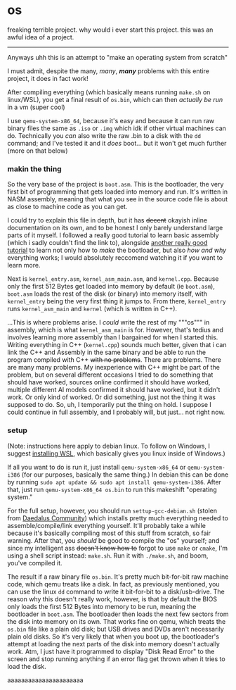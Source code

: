 # os

freaking terrible project. why would i ever start this project. this was an awful idea of a project.

---

Anyways uhh this is an attempt to "make an operating system from scratch"

I must admit, despite the many, *many*, ***many*** problems with this entire project, it does in fact work!

After compiling everything (which basically means running `make.sh` on linux/WSL), you get a final result of `os.bin`, which can then _actually be run_ in a vm (super cool)

I use `qemu-system-x86_64`, because it's easy and because it can run raw binary files the same as `.iso` or `.img` which idk if other virtual machines can do. 
Technically you _can_ also write the raw .bin to a disk with the `dd` command; and I've tested it and it *does* boot... but it won't get much further (more on that below)


### makin the thing
So the very base of the project is `boot.asm`. This is the bootloader, the very first bit of programming that gets loaded into memory and run. It's written in NASM assembly, meaning that what you see in the source code file is about as close to machine code as you can get. 

I could try to explain this file in depth, but it has ~~decent~~ okayish inline documentation on its own, and to be honest I only barely understand large parts of it myself. I followed a really good tutorial to learn basic assembly (which i sadly couldn't find the link to), alongside [another really good tutorial](https://www.youtube.com/watch?v=MwPjvJ9ulSc&list=PLm3B56ql_akNcvH8vvJRYOc7TbYhRs19M) to learn not only how to _make_ the bootloader, but also _how and why_ everything works; I would absolutely reccomend watching it if you want to learn more.



Next is `kernel_entry.asm`, `kernel_asm_main.asm`, and `kernel.cpp`. Because only the first 512 Bytes get loaded into memory by default (ie `boot.asm`), `boot.asm` loads the rest of the disk (or binary) into memory itself, with `kernel_entry` being the very first thing it jumps to. From there, `kernel_entry` runs `kernel_asm_main` and `kernel` (which is written in C++).

...This is where problems arise. I *could* write the rest of my """os""" in assembly, which is what `kernel_asm_main` is for. However, that's tedius and involves learning more assembly than I bargained for when I started this. Writing everything in C++ (`kernel.cpp`) sounds much better, given that i can link the C++ and Assembly in the same binary and be able to run the program compiled with C++ ~~with no problems~~. There are problems. There are many many problems. My inexperience with C++ might be part of the problem, but on several different occasions I tried to do something that should have worked, sources online confirmed it should have worked, multiple different AI models confirmed it should have worked, but it didn't work. Or only kind of worked. Or did something, just not the thing it was supposed to do. So, uh, I temporarily put the thing on hold. I suppose I could continue in full assembly, and I probably will, but just... not right now.


### setup
(Note: instructions here apply to debian linux. To follow on Windows, I suggest [installing WSL](https://learn.microsoft.com/en-us/windows/wsl/install#install-wsl-command), which basically gives you linux inside of Windows.)

If all you want to do is run it, just install `qemu-system-x86_64` or `qemu-system-i386` (for our purposes, basically the same thing.) In debian this can be done by running `sudo apt update && sudo apt install qemu-system-i386`. After that, just run `qemu-system-x86_64 os.bin` to run this makeshift "operating system."

For the full setup, however, you should run `settup-gcc-debian.sh` (stolen from [Daedalus Community](https://www.youtube.com/watch?v=MwPjvJ9ulSc&list=PLm3B56ql_akNcvH8vvJRYOc7TbYhRs19M)) which installs pretty much everything needed to assemble/compile/link everything yourself. It'll probably take a while because it's basically compiling most of this stuff from scratch, so fair warning. After that, you *should* be good to compile the "os" yourself; and since my intelligent ass ~~doesn't know how to~~ forgot to use `make` or `cmake`, I'm using a shell script instead: `make.sh`. Run it with `./make.sh`, and boom, you've compiled it.

The result if a raw binary file `os.bin`. It's pretty much bit-for-bit raw machine code, which qemu treats like a disk. In fact, as previously mentioned, you can use the linux `dd` command to write it bit-for-bit to a disk/usb-drive. The reason why this doesn't really work, however, is that by default the BIOS only loads the first 512 Bytes into memory to be run, meaning the bootloader in `boot.asm`. The bootloader then loads the next few sectors from the disk into memory on its own. That works fine on qemu, which treats the `os.bin` file like a plain old disk; but USB drives and DVDs aren't necessarily plain old disks. So it's very likely that when you boot up, the bootloader's attempt at loading the next parts of the disk into memory doesn't actually work. Atm, I just have it programmed to display "Disk Read Error" to the screen and stop running anything if an error flag get thrown when it tries to load the disk.


aaaaaaaaaaaaaaaaaaaaaa
